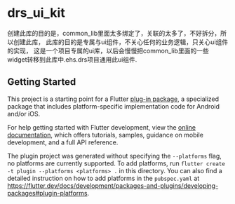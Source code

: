 # drs_ui_kit
创建此库的目的是，common_lib里面太多绑定了，关联的太多了，不好拆分，所以创建此库，
此库的目的是专属与ui组件，不关心任何的业务逻辑，只关心ui组件的实现，
这是一个项目专属的ui库，以后会慢慢把common_lib里面的一些widget转移到此库中.ehs.drs项目通用此ui组件.

## Getting Started

This project is a starting point for a Flutter
[plug-in package](https://flutter.dev/developing-packages/),
a specialized package that includes platform-specific implementation code for
Android and/or iOS.

For help getting started with Flutter development, view the
[online documentation](https://flutter.dev/docs), which offers tutorials,
samples, guidance on mobile development, and a full API reference.

The plugin project was generated without specifying the `--platforms` flag, no platforms are currently supported.
To add platforms, run `flutter create -t plugin --platforms <platforms> .` in this directory.
You can also find a detailed instruction on how to add platforms in the `pubspec.yaml` at https://flutter.dev/docs/development/packages-and-plugins/developing-packages#plugin-platforms.
